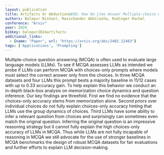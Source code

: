 ```yaml
---
layout: publication
title: Artifacts Or Abduction&#58; How Do Llms Answer Multiple-choice Questions Without The Question?
authors: Balepur Nishant, Ravichander Abhilasha, Rudinger Rachel
conference: "Arxiv"
year: 2024
bibkey: balepur2024artifacts
additional_links:
  - {name: "Paper", url: "https://arxiv.org/abs/2402.12483"}
tags: ['Applications', 'Prompting']
---
```

Multiple-choice question answering (MCQA) is often used to evaluate large language models (LLMs). To see if MCQA assesses LLMs as intended we probe if LLMs can perform MCQA with choices-only prompts where models must select the correct answer only from the choices. In three MCQA datasets and four LLMs this prompt bests a majority baseline in 11/12 cases with up to 0.33 accuracy gain. To help explain this behavior we conduct an in-depth black-box analysis on memorization choice dynamics and question inference. Our key findings are threefold. First we find no evidence that the choices-only accuracy stems from memorization alone. Second priors over individual choices do not fully explain choices-only accuracy hinting that LLMs use the group dynamics of choices. Third LLMs have some ability to infer a relevant question from choices and surprisingly can sometimes even match the original question. Inferring the original question is an impressive reasoning strategy but it cannot fully explain the high choices-only accuracy of LLMs in MCQA. Thus while LLMs are not fully incapable of reasoning in MCQA we still advocate for the use of stronger baselines in MCQA benchmarks the design of robust MCQA datasets for fair evaluations and further efforts to explain LLM decision-making.
